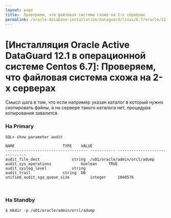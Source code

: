 ```yaml
---
layout: page
title:  Проверяем, что файловая система схожа на 2-х серверах
permalink: /oracle-database-installation/dataguard/linux/6.7/oracle/12.1/check-duplicate-env/
---
```


# [Инсталляция Oracle Active DataGuard 12.1 в операционной системе Centos 6.7]: Проверяем, что файловая система схожа на 2-х серверах

Смысл шага в том, что если например указан каталог в который нужно скопировать файлы, а на сервере такого каталога нет, процедура копирования завалится.




### На Primary

	SQL> show parameter audit

	NAME				     TYPE	 VALUE
	------------------------------------ ----------- ------------------------------
	audit_file_dest 		     string	 /u01/oracle/admin/orcl/adump
	audit_sys_operations		     boolean	 TRUE
	audit_syslog_level		     string
	audit_trail			     string	 DB
	unified_audit_sga_queue_size	     integer	 1048576


<br/>

### На Standby


	$ mkdir -p /u01/oracle/admin/orcl/adump
